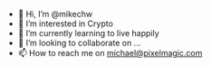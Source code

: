 - 👋 Hi, I’m @mikechw
- 👀 I’m interested in Crypto
- 🌱 I’m currently learning to live happily
- 💞️ I’m looking to collaborate on ...
- 📫 How to reach me on michael@pixelmagic.com

<!---
mikechw/mikechw is a ✨ special ✨ repository because its `README.md` (this file) appears on your GitHub profile.
You can click the Preview link to take a look at your changes.
--->
